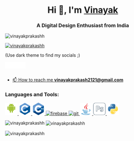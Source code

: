 <h1 align="center">Hi 👋, I'm <a href="https://github.com/VinayakPrakashh" >Vinayak</a></h1>
<h3 align="center">A Digital Design Enthusiast from India</h3>

<p align="left"> <img src="https://komarev.com/ghpvc/?username=vinayakprakashh&label=Profile%20views&color=0e75b6&style=flat" alt="vinayakprakashh" /> </p>

<p align="left"> <a href="https://github.com/ryo-ma/github-profile-trophy"><img src="https://github-profile-trophy.vercel.app/?username=vinayakprakashh" alt="vinayakprakashh" /></a> </p>
(Use dark theme to find my socials ;)

<a href="https://linkedin.com/in/vinayak-prakash-22383124a" target="_blank"><img align="left" alt="Aakarsh B | LinkedIn" width="22px" src="https://github.com/Aakarsh-B/trying-repos/blob/master/linkedin.svg" />
<a href="https://www.instagram.com/vinayak_prakash_yt?utm_source=qr&igsh=azhiemVjNHpsbGlj" target="_blank"><img align="left" alt="Aakarsh B | Instagram" width="22px" src="https://github.com/Aakarsh-B/trying-repos/blob/master/insta.svg" />
<a href="https://x.com/vinayakprakash0?t=T7AjUhbmWno3c8OUuDYS0w&s=08" target="_blank"><img align="left" alt="Aakarsh B | Twitter" width="22px" src="https://github.com/Aakarsh-B/trying-repos/blob/master/twitter.svg" />
<br />
<br />
- 📫 How to reach me **vinayakprakash2121@gmail.com**

<h3 align="left">Languages and Tools:</h3>
<p align="left"> <a href="https://developer.android.com" target="_blank" rel="noreferrer"> <img src="https://raw.githubusercontent.com/devicons/devicon/master/icons/android/android-original-wordmark.svg" alt="android" width="40" height="40"/> </a> <a href="https://www.cprogramming.com/" target="_blank" rel="noreferrer"> <img src="https://raw.githubusercontent.com/devicons/devicon/master/icons/c/c-original.svg" alt="c" width="40" height="40"/> </a> <a href="https://www.w3schools.com/cpp/" target="_blank" rel="noreferrer"> <img src="https://raw.githubusercontent.com/devicons/devicon/master/icons/cplusplus/cplusplus-original.svg" alt="cplusplus" width="40" height="40"/> </a> <a href="https://firebase.google.com/" target="_blank" rel="noreferrer"> <img src="https://www.vectorlogo.zone/logos/firebase/firebase-icon.svg" alt="firebase" width="40" height="40"/> </a> <a href="https://git-scm.com/" target="_blank" rel="noreferrer"> <img src="https://www.vectorlogo.zone/logos/git-scm/git-scm-icon.svg" alt="git" width="40" height="40"/> </a> <a href="https://www.java.com" target="_blank" rel="noreferrer"> <img src="https://raw.githubusercontent.com/devicons/devicon/master/icons/java/java-original.svg" alt="java" width="40" height="40"/> </a> <a href="https://www.photoshop.com/en" target="_blank" rel="noreferrer"> <img src="https://raw.githubusercontent.com/devicons/devicon/master/icons/photoshop/photoshop-line.svg" alt="photoshop" width="40" height="40"/> </a> <a href="https://www.python.org" target="_blank" rel="noreferrer"> <img src="https://raw.githubusercontent.com/devicons/devicon/master/icons/python/python-original.svg" alt="python" width="40" height="40"/> </a> </p>

<p><img align="left" src="https://github-readme-stats.vercel.app/api/top-langs?username=vinayakprakashh&show_icons=true&locale=en&layout=compact" alt="vinayakprakashh" /></p>

<p>&nbsp;<img align="center" src="https://github-readme-stats.vercel.app/api?username=vinayakprakashh&show_icons=true&locale=en" alt="vinayakprakashh" /></p>

<p><img align="center" src="https://github-readme-streak-stats.herokuapp.com/?user=vinayakprakashh&" alt="vinayakprakashh" /></p>
